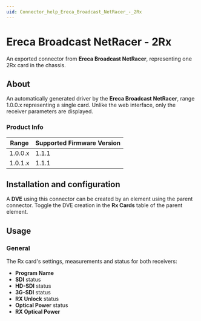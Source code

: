 ```yaml
---
uid: Connector_help_Ereca_Broadcast_NetRacer_-_2Rx
---
```


# Ereca Broadcast NetRacer - 2Rx

An exported connector from **Ereca Broadcast NetRacer**, representing one 2Rx card in the chassis.

## About

An automatically generated driver by the **Ereca Broadcast NetRacer**, range 1.0.0.x representing a single card. Unlike the web interface, only the receiver parameters are displayed.

### Product Info

| Range | Supported Firmware Version |
|------------------|-----------------------------|
| 1.0.0.x          | 1.1.1                       |
| 1.0.1.x          | 1.1.1                       |

## Installation and configuration

A **DVE** using this connector can be created by an element using the parent connector. Toggle the DVE creation in the **Rx Cards** table of the parent element.

## Usage

### General

The Rx card's settings, measurements and status for both receivers:

- **Program Name**
- **SDI** status
- **HD-SDI** status
- **3G-SDI** status
- **RX Unlock** status
- **Optical Power** status
- **RX Optical Power**
